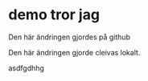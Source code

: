 
# demo tror jag 


Den här ändringen gjordes på github


Den här ändringen gjorde cleivas lokalt. 

asdfgdhhg
